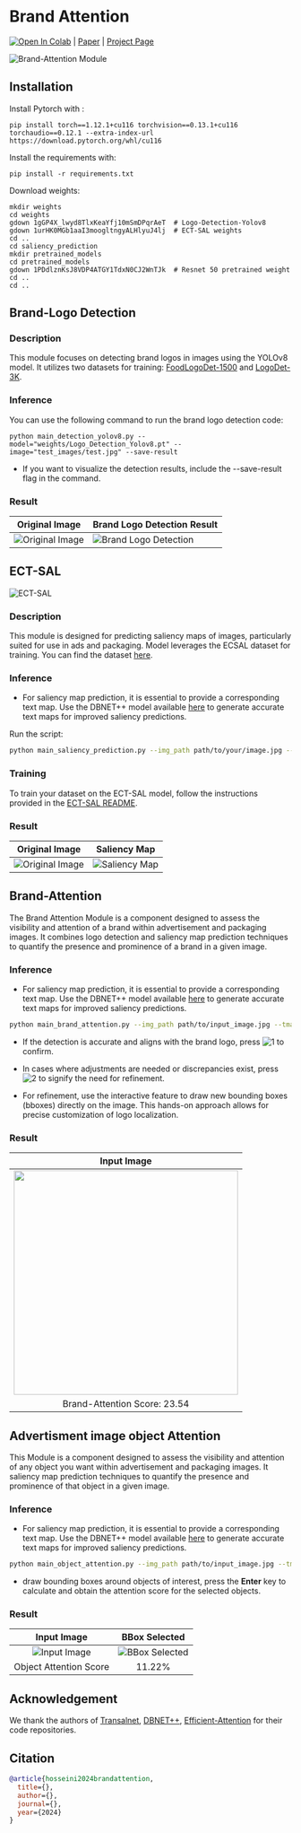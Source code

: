 # Brand Attention
[![Open In Colab](https://colab.research.google.com/assets/colab-badge.svg)](https://colab.research.google.com/drive/1jE0mY81mF8lO2Yh8bRo0p_J0HTeHcv6J?authuser=2#scrollTo=mcUVVkhUSXsj) | [Paper](link_to_paper) | [Project Page](https://arhosseini77.github.io)


![Brand-Attention Module](documentation/Brand_Attention.png)
## Installation

Install Pytorch with :
````
pip install torch==1.12.1+cu116 torchvision==0.13.1+cu116 torchaudio==0.12.1 --extra-index-url https://download.pytorch.org/whl/cu116
````
Install the requirements with:
```shell
pip install -r requirements.txt
```

Download weights:
````
mkdir weights
cd weights
gdown 1gGP4X_lwyd8TlxKeaYfj10mSmDPqrAeT  # Logo-Detection-Yolov8
gdown 1urHK0MGb1aaI3moogltngyALHlyuJ4lj  # ECT-SAL weights
cd ..
cd saliency_prediction
mkdir pretrained_models
cd pretrained_models
gdown 1PDdlznKsJ8VDP4ATGY1TdxN0CJ2WnTJk  # Resnet 50 pretrained weight
cd ..
cd ..
````

## Brand-Logo Detection

### Description

This module focuses on detecting brand logos in images using the YOLOv8 model. 
It utilizes two datasets for training: [FoodLogoDet-1500](https://github.com/hq03/FoodLogoDet-1500-Dataset) and [LogoDet-3K](https://github.com/Wangjing1551/LogoDet-3K-Dataset).

### Inference

You can use the following command to run the brand logo detection code:

```shell
python main_detection_yolov8.py --model="weights/Logo_Detection_Yolov8.pt" --image="test_images/test.jpg" --save-result
```
* If you want to visualize the detection results, include the --save-result flag in the command.

### Result

|             Original Image                | Brand Logo Detection Result                          |
| ------------------------------------------------------ |-----------------------------------------|
|  ![Original Image](test_images/test.jpg) |![Brand Logo Detection](results/test_detected_logo.png)|


## ECT-SAL
![ECT-SAL](documentation/ECT_SAL_Schematic.png)
### Description
This module is designed for predicting saliency maps of images, particularly suited for use in ads and packaging. Model leverages the ECSAL dataset for training. You can find the dataset [here](https://github.com/leafy-lee/E-commercial-dataset).

### Inference
* For saliency map prediction, it is essential to provide a corresponding text map. Use the DBNET++ model available [here](text_detector_module/README.md) to generate accurate text maps for improved saliency predictions.

Run the script:
```bash
python main_saliency_prediction.py --img_path path/to/your/image.jpg --weight_path "weights/ECT_SAL.pth" --tmap path/to/test_text_map_image.jpg --output_path path/to/output/directory
```

### Training

To train your dataset on the ECT-SAL model, follow the instructions provided in the [ECT-SAL README](saliency_prediction/README.md).

### Result

|             Original Image                | Saliency Map                                  |
| ------------------------------------------------------ |-----------------------------------------------|
|  ![Original Image](test_images/test.jpg) | ![Saliency Map](results/test_saliencymap.png) |



## Brand-Attention
The Brand Attention Module is a component designed to assess the visibility and attention of a brand within advertisement and packaging images. It combines logo detection and saliency map prediction techniques to quantify the presence and prominence of a brand in a given image.

### Inference

* For saliency map prediction, it is essential to provide a corresponding text map. Use the DBNET++ model available [here](text_detector_module/README.md) to generate accurate text maps for improved saliency predictions.

```bash
python main_brand_attention.py --img_path path/to/input_image.jpg --tmap path/to/text_map.jpg
```
 * If the detection is accurate and aligns with the brand logo, press ![1](https://via.placeholder.com/15/008000/000000?text=1) to confirm.

 * In cases where adjustments are needed or discrepancies exist, press ![2](https://via.placeholder.com/15/FF0000/000000?text=2) to signify the need for refinement.

 * For refinement, use the interactive feature to draw new bounding boxes (bboxes) directly on the image. This hands-on approach allows for precise customization of logo localization.

### Result 


|                  Input Image                  |
|:---------------------------------------------:|
| <img src="test_images/test.jpg" width="400"/> | 
|         Brand-Attention Score: 23.54          |


## Advertisment image object Attention
This Module is a component designed to assess the visibility and attention of any object you want within advertisement and packaging images. It saliency map prediction techniques to quantify the presence and prominence of that object in a given image.
### Inference

* For saliency map prediction, it is essential to provide a corresponding text map. Use the DBNET++ model available [here](text_detector_module/README.md) to generate accurate text maps for improved saliency predictions.

```bash
python main_object_attention.py --img_path path/to/input_image.jpg --tmap path/to/text_map.jpg
```

* draw bounding boxes around objects of interest, press the **Enter** key to calculate and obtain the attention score for the selected objects.

### Result 



|                Input Image                | BBox Selected                                   |
|:-----------------------------------------:|:------------------------------------------------:|
| ![ Input Image](test_images/test_obj.jpg) | ![BBox Selected](test_images/test_obj_bbox.png) |
|          Object Attention Score           | 11.22%                                          |

## Acknowledgement
We thank the authors of [Transalnet](https://github.com/LJOVO/TranSalNet), [DBNET++](https://github.com/xuannianz/DifferentiableBinarization), [Efficient-Attention](https://github.com/cmsflash/efficient-attention) for their code repositories.


## Citation
```bibtex
@article{hosseini2024brandattention,
  title={},
  author={},
  journal={},
  year={2024}
}
```
